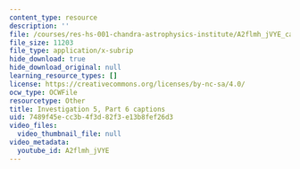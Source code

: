 ```yaml
---
content_type: resource
description: ''
file: /courses/res-hs-001-chandra-astrophysics-institute/A2flmh_jVYE_captions.webvtt
file_size: 11203
file_type: application/x-subrip
hide_download: true
hide_download_original: null
learning_resource_types: []
license: https://creativecommons.org/licenses/by-nc-sa/4.0/
ocw_type: OCWFile
resourcetype: Other
title: Investigation 5, Part 6 captions
uid: 7489f45e-cc3b-4f3d-82f3-e13b8fef26d3
video_files:
  video_thumbnail_file: null
video_metadata:
  youtube_id: A2flmh_jVYE
---
```


